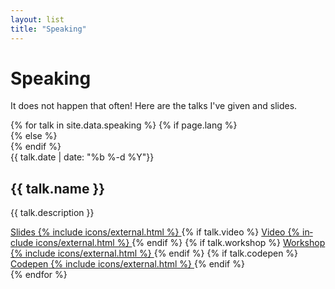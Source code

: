 ```yaml
---
layout: list
title: "Speaking"
---
```


<h1 class="main__title">Speaking</h1>

<p class="main__text">It does not happen that often! Here are the talks I've given and slides.</p>

<section class="articles-list">
    {% for talk in site.data.speaking %}
        {% if page.lang %}
            <article class="article" lang="{{ page.lang }}">
        {% else %}
            <article class="article" lang="en">
        {% endif %}
                <div class="article__item">
                    <time class="article__time" datetime="{{ page.date }}">{{ talk.date | date: "%b %-d %Y"}}</time>
                    <h2 class="article__subtitle">{{ talk.name }}</h2>
                    <p class="article__description">{{ talk.description }}</p>
                    <div class="article__links">
                        <a class="btn btn--fill" href="/speaking/{{ talk.url }}">
                            <span class="btn__text">Slides</span>
                            {% include icons/external.html %}
                        </a>
                        {% if talk.video %}
                            <a class="btn btn--fill" href="{{ talk.video }}" target="_blank" rel="noopener">
                                <span class="btn__text">Video</span>
                                {% include icons/external.html %}
                            </a>
                        {% endif %}
                        {% if talk.workshop %}
                            <a class="btn btn--fill" href="{{ talk.workshop }}" target="_blank" rel="noopener">
                                <span class="btn__text">Workshop</span>
                                {% include icons/external.html %}
                            </a>
                        {% endif %}
                        {% if talk.codepen %}
                            <a class="btn btn--fill" href="{{ talk.codepen }}" target="_blank" rel="noopener">
                                <span class="btn__text">Codepen</span>
                                {% include icons/external.html %}
                            </a>
                        {% endif %}
                    </div>
                </div>
            </article>
    {% endfor %}
</section>
